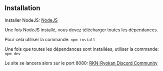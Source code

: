## Installation

Installer NodeJS: [NodeJS](https://nodejs.org/en/)

Une fois NodeJS installé, vous devez télécharger toutes les dépendances.

Pour cela utiliser la commande:
`npm install`

Une fois que toutes les dépendances sont installées, utiliser la commande:
`npm dev`

Le site se lancera alors sur le port 8080:
[RKN-Ryokan Discord Community](http://localhost:8080/)
